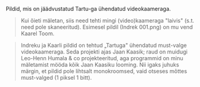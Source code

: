 Pildid, mis on jäädvustatud Tartu-ga ühendatud videokaameraga.

> Kui õieti mäletan, siis need tehti mingi
> (video)kaameraga "laivis" (s.t. need pole skaneeritud). Esimesel pildil
> (Indrek 001.png) on mu vend Kaarel Toom.

> Indreku ja Kaarli pildid on tehtud „Tartuga" ühendatud must-valge videokaameraga. Seda projekti ajas Jaan Kaasik; raud on muidugi Leo-Henn Humala & co projekteeritud, aga programmid on minu mäletamist mööda kõik Jaan Kaasiku looming. Nii igaks juhuks märgin, et pildid pole lihtsalt monokroomsed, vaid otseses mõttes must-valged (1 piksel 1 bitt).
